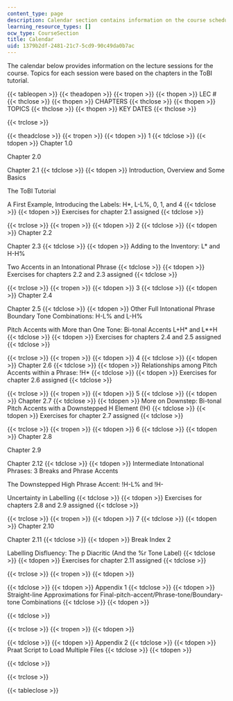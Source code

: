 ```yaml
---
content_type: page
description: Calendar section contains information on the course schedule.
learning_resource_types: []
ocw_type: CourseSection
title: Calendar
uid: 1379b2df-2481-21c7-5cd9-90c49da0b7ac
---
```


The calendar below provides information on the lecture sessions for the course. Topics for each session were based on the chapters in the ToBI tutorial.

{{< tableopen >}}
{{< theadopen >}}
{{< tropen >}}
{{< thopen >}}
LEC #
{{< thclose >}}
{{< thopen >}}
CHAPTERS
{{< thclose >}}
{{< thopen >}}
TOPICS
{{< thclose >}}
{{< thopen >}}
KEY DATES
{{< thclose >}}

{{< trclose >}}

{{< theadclose >}}
{{< tropen >}}
{{< tdopen >}}
1
{{< tdclose >}}
{{< tdopen >}}
Chapter 1.0  
  
Chapter 2.0  
  
Chapter 2.1
{{< tdclose >}}
{{< tdopen >}}
Introduction, Overview and Some Basics  
  
The ToBI Tutorial  
  
A First Example, Introducing the Labels: H\*, L-L%, 0, 1, and 4
{{< tdclose >}}
{{< tdopen >}}
Exercises for chapter 2.1 assigned
{{< tdclose >}}

{{< trclose >}}
{{< tropen >}}
{{< tdopen >}}
2
{{< tdclose >}}
{{< tdopen >}}
Chapter 2.2  
  
Chapter 2.3
{{< tdclose >}}
{{< tdopen >}}
Adding to the Inventory: L\* and H-H%  
  
Two Accents in an Intonational Phrase
{{< tdclose >}}
{{< tdopen >}}
Exercises for chapters 2.2 and 2.3 assigned
{{< tdclose >}}

{{< trclose >}}
{{< tropen >}}
{{< tdopen >}}
3
{{< tdclose >}}
{{< tdopen >}}
Chapter 2.4  
  
Chapter 2.5
{{< tdclose >}}
{{< tdopen >}}
Other Full Intonational Phrase Boundary Tone Combinations: H-L% and L-H%  
  
Pitch Accents with More than One Tone: Bi-tonal Accents L+H\* and L\*+H
{{< tdclose >}}
{{< tdopen >}}
Exercises for chapters 2.4 and 2.5 assigned
{{< tdclose >}}

{{< trclose >}}
{{< tropen >}}
{{< tdopen >}}
4
{{< tdclose >}}
{{< tdopen >}}
Chapter 2.6
{{< tdclose >}}
{{< tdopen >}}
Relationships among Pitch Accents within a Phrase: !H\*
{{< tdclose >}}
{{< tdopen >}}
Exercises for chapter 2.6 assigned
{{< tdclose >}}

{{< trclose >}}
{{< tropen >}}
{{< tdopen >}}
5
{{< tdclose >}}
{{< tdopen >}}
Chapter 2.7
{{< tdclose >}}
{{< tdopen >}}
More on Downstep: Bi-tonal Pitch Accents with a Downstepped H Element (!H)
{{< tdclose >}}
{{< tdopen >}}
Exercises for chapter 2.7 assigned
{{< tdclose >}}

{{< trclose >}}
{{< tropen >}}
{{< tdopen >}}
6
{{< tdclose >}}
{{< tdopen >}}
Chapter 2.8  
  
Chapter 2.9  
  
Chapter 2.12
{{< tdclose >}}
{{< tdopen >}}
Intermediate Intonational Phrases: 3 Breaks and Phrase Accents  
  
The Downstepped High Phrase Accent: !H-L% and !H-  
  
Uncertainty in Labelling
{{< tdclose >}}
{{< tdopen >}}
Exercises for chapters 2.8 and 2.9 assigned
{{< tdclose >}}

{{< trclose >}}
{{< tropen >}}
{{< tdopen >}}
7
{{< tdclose >}}
{{< tdopen >}}
Chapter 2.10  
  
Chapter 2.11
{{< tdclose >}}
{{< tdopen >}}
Break Index 2  
  
Labelling Disfluency: The p Diacritic (And the %r Tone Label)
{{< tdclose >}}
{{< tdopen >}}
Exercises for chapter 2.11 assigned
{{< tdclose >}}

{{< trclose >}}
{{< tropen >}}
{{< tdopen >}}

{{< tdclose >}}
{{< tdopen >}}
Appendix 1
{{< tdclose >}}
{{< tdopen >}}
Straight-line Approximations for Final-pitch-accent/Phrase-tone/Boundary-tone Combinations
{{< tdclose >}}
{{< tdopen >}}

{{< tdclose >}}

{{< trclose >}}
{{< tropen >}}
{{< tdopen >}}

{{< tdclose >}}
{{< tdopen >}}
Appendix 2
{{< tdclose >}}
{{< tdopen >}}
Praat Script to Load Multiple Files
{{< tdclose >}}
{{< tdopen >}}

{{< tdclose >}}

{{< trclose >}}

{{< tableclose >}}